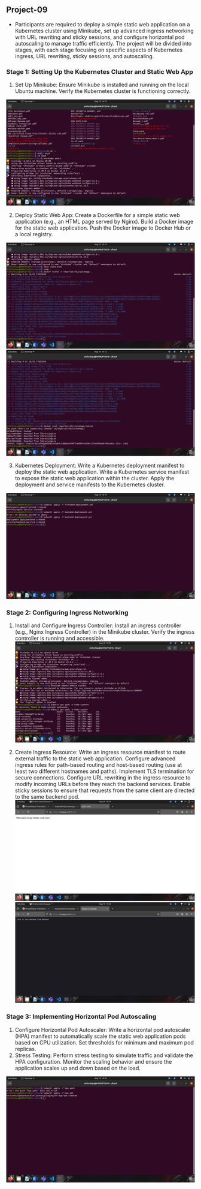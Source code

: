 ## Project-09

- Participants are required to deploy a simple static web application on a Kubernetes cluster using Minikube, set up advanced ingress networking with URL rewriting and sticky sessions, and configure horizontal pod autoscaling to manage traffic efficiently. The project will be divided into stages, with each stage focusing on specific aspects of Kubernetes ingress, URL rewriting, sticky sessions, and autoscaling.

### Stage 1: Setting Up the Kubernetes Cluster and Static Web App
1. Set Up Minikube:
Ensure Minikube is installed and running on the local Ubuntu machine.
Verify the Kubernetes cluster is functioning correctly.

![alt text](11.png)

2. Deploy Static Web App:
Create a Dockerfile for a simple static web application (e.g., an HTML page served by Nginx).
Build a Docker image for the static web application.
Push the Docker image to Docker Hub or a local registry.

![alt text](12.png)
![alt text](13.png)

3. Kubernetes Deployment:
Write a Kubernetes deployment manifest to deploy the static web application.
Write a Kubernetes service manifest to expose the static web application within the cluster.
Apply the deployment and service manifests to the Kubernetes cluster.

![alt text](14.png)

### Stage 2: Configuring Ingress Networking

1. Install and Configure Ingress Controller:
Install an ingress controller (e.g., Nginx Ingress Controller) in the Minikube cluster.
Verify the ingress controller is running and accessible.
![alt text](15.png)

2. Create Ingress Resource:
Write an ingress resource manifest to route external traffic to the static web application.
Configure advanced ingress rules for path-based routing and host-based routing (use at least two different hostnames and paths).
Implement TLS termination for secure connections.
Configure URL rewriting in the ingress resource to modify incoming URLs before they reach the backend services.
Enable sticky sessions to ensure that requests from the same client are directed to the same backend pod.
![alt text](16.png)
![alt text](17.png)

### Stage 3: Implementing Horizontal Pod Autoscaling
1. Configure Horizontal Pod Autoscaler:
Write a horizontal pod autoscaler (HPA) manifest to automatically scale the static web application pods based on CPU utilization.
Set thresholds for minimum and maximum pod replicas.
2. Stress Testing:
Perform stress testing to simulate traffic and validate the HPA configuration.
Monitor the scaling behavior and ensure the application scales up and down based on the load.

![alt text](18.png)
